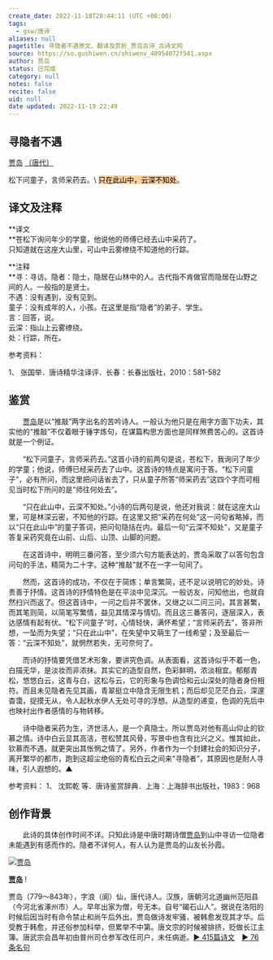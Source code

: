 ```yaml
---
create_date: 2022-11-18T20:44:11 (UTC +08:00)
tags:
  - gsw/唐诗
aliases: null
pagetitle: 寻隐者不遇原文、翻译及赏析_贾岛古诗_古诗文网
source: https://so.gushiwen.cn/shiwenv_40954072f541.aspx
author: 贾岛
status: 已完成
category: null
notes: false
recite: false
uid: null
date updated: 2022-11-19 22:49
---
```


## 寻隐者不遇

[贾岛](https://so.gushiwen.cn/authorv_568070f3fde8.aspx) [〔唐代〕](https://so.gushiwen.cn/shiwens/default.aspx?cstr=%e5%94%90%e4%bb%a3)

松下问童子，言师采药去。\ <mark style="background: #FFB86CA6;">只在此山中，云深不知处</mark>。

## 译文及注释

**译文\
**苍松下询问年少的学童，他说他的师傅已经去山中采药了。\
只知道就在这座大山里，可山中云雾缭绕不知道他的行踪。

**注释\
**寻：寻访。隐者：隐士，隐居在山林中的人。古代指不肯做官而隐居在山野之间的人。一般指的是贤士。\
不遇：没有遇到，没有见到。\
童子：没有成年的人，小孩。在这里是指“隐者”的弟子、学生。\
言：回答，说。\
云深：指山上云雾缭绕。\
处：行踪，所在。

参考资料：

1、 张国举．唐诗精华注译评．长春：长春出版社，2010：581-582

## 鉴赏

　　[贾岛](https://so.gushiwen.cn/authorv_568070f3fde8.aspx)是以“推敲”两字出名的苦吟诗人。一般认为他只是在用字方面下功夫，其实他的“推敲”不仅着眼于锤字炼句，在谋篇构思方面也是同样煞费苦心的。这首诗就是一个例证。

　　“松下问童子，言师采药去。”这首小诗的前两句是说，苍松下，我询问了年少的学童；他说，师傅已经采药去了山中。这首诗的特点是寓问于答。“松下问童子”，必有所问，而这里把问话省去了，只从童子所答“师采药去”这四个字而可相见当时松下所问的是“师往何处去”。

　　“只在此山中，云深不知处。”小诗的后两句是说，他还对我说：就在这座大山里，可是林深云密，不知他的行踪。在这里又把“采药在何处”这一问句省略掉，而以“只在此山中”的童子答词，把问句隐括在内。最后一句“云深不知处”，又是童子答复采药究竟在山前、山后、山顶、山脚的问题。

　　在这首诗中，明明三番问答，至少须六句方能表达的，贾岛采取了以答句包含问句的手法，精简为二十字。这种“推敲”就不在一字一句间了。

　　然而，这首诗的成功，不仅在于简炼；单言繁简，还不足以说明它的妙处。诗贵善于抒情。这首诗的抒情特色是在平淡中见深沉。一般访友，问知他出，也就自然扫兴而返了。但这首诗中，一问之后并不罢休，又继之以二问三问，其言甚繁，而其笔则简，以简笔写繁情，益见其情深与情切。而且这三番答问，逐层深入，表达感情有起有伏。“松下问童子”时，心情轻快，满怀希望；“言师采药去”，答非所想，一坠而为失望；“只在此山中”，在失望中又萌生了一线希望；及至最后一答：“云深不知处”，就惘然若失，无可奈何了。

　　而诗的抒情要凭借艺术形象，要讲究色调。从表面看，这首诗似乎不着一色，白描无华，是淡妆而非浓抹。其实它的造型自然，色彩鲜明，浓淡相宜。郁郁青松，悠悠白云，这青与白，这松与云，它的形象与色调恰和云山深处的隐者身份相符。而且未见隐者先见其画，青翠挺立中隐含无限生机；而后却见茫茫白云，深邃杳霭，捉摸无从，令人起秋水伊人无处可寻的浮想。从造型的递变，色调的先后中也映衬出作者感情的与物转移。

　　诗中隐者采药为生，济世活人，是一个真隐士。所以贾岛对他有高山仰止的钦慕之情。诗中白云显其高洁，苍松赞其风骨，写景中也含有比兴之义。惟其如此，钦慕而不遇，就更突出其怅惘之情了。另外，作者作为一个封建社会的知识分子，离开繁华的都市，跑到这超尘绝俗的青松白云之间来“寻隐者”，其原因也是耐人寻味，引人遐想的。▲

参考资料：
1、 沈熙乾 等．唐诗鉴赏辞典．上海：上海辞书出版社，1983：968

## 创作背景

　　此诗的具体创作时间不详。只知此诗是中唐时期诗僧[贾岛](https://so.gushiwen.cn/authorv_568070f3fde8.aspx)到山中寻访一位隐者未能遇到有感而作的。隐者不详何人，有人认为是贾岛的山友长孙霞。

[![贾岛](https://song.gushiwen.cn/authorImg/jiadao.jpg)](https://so.gushiwen.cn/authorv_568070f3fde8.aspx)

[**贾岛**](https://so.gushiwen.cn/authorv_568070f3fde8.aspx) !

贾岛（779～843年），字浪（阆）仙，唐代诗人。汉族，唐朝河北道幽州范阳县（今河北省涿州市）人。早年出家为僧，号无本。自号“碣石山人”。据说在洛阳的时候后因当时有命令禁止和尚午后外出，贾岛做诗发牢骚，被韩愈发现其才华。后受教于韩愈，并还俗参加科举，但累举不中第。唐文宗的时候被排挤，贬做长江主簿。唐武宗会昌年初由普州司仓参军改任司户，未任病逝。[► 415篇诗文](https://so.gushiwen.cn/shiwens/default.aspx?astr=%e8%b4%be%e5%b2%9b)　[► 76条名句](https://so.gushiwen.cn/mingjus/default.aspx?astr=%e8%b4%be%e5%b2%9b)
